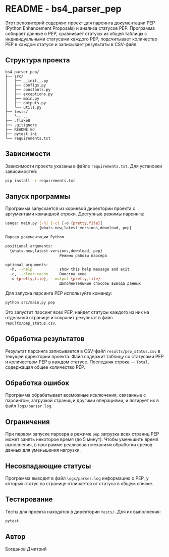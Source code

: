 # README - bs4_parser_pep

Этот репозиторий содержит проект для парсинга документации PEP (Python Enhancement Proposals) и анализа статусов PEP. Программа собирает данные о PEP, сравнивает статусы из общей таблицы с индивидуальными статусами каждого PEP, подсчитывает количество PEP в каждом статусе и записывает результаты в CSV-файл.

## Структура проекта

```
bs4_parser_pep/
├── src/
│   ├── __init__.py
│   ├── configs.py
│   ├── constants.py
│   ├── exceptions.py
│   ├── main.py
│   ├── outputs.py
│   └── utils.py
├── tests/
│   └── ...
├── .flake8
├── .gitignore
├── README.md
├── pytest.ini
└── requirements.txt
```

## Зависимости

Зависимости проекта указаны в файле `requirements.txt`. Для установки зависимостей:

```bash
pip install -r requirements.txt
```

## Запуск программы

Программа запускается из корневой директории проекта с аргументами командной строки. Доступные режимы парсинга:

```bash
usage: main.py [-h] [-c] [-o {pretty,file}]
               {whats-new,latest-versions,download, pep}

Парсер документации Python

positional arguments:
  {whats-new,latest-versions,download, pep}
                        Режимы работы парсера

optional arguments:
  -h, --help            show this help message and exit
  -c, --clear-cache     Очистка кеша
  -o {pretty,file}, --output {pretty,file}
                        Дополнительные способы вывода данных 
```

Для запуска парсинга PEP используйте команду:

```bash
python src/main.py pep
```

Это запустит парсинг всех PEP, найдет статусы каждого из них на отдельной странице и сохранит результат в файл `results/pep_status.csv`.

## Обработка результатов

Результат парсинга записывается в CSV-файл `results/pep_status.csv` в текущей директории проекта.  Файл содержит таблицу со статусами PEP и количеством PEP в каждом статусе. Последняя строка — `Total`, содержащая общее количество PEP.

## Обработка ошибок

Программа обрабатывает возможные исключения, связанные с парсингом, загрузкой страниц и другими операциями, и логирует их в файл `logs/parser.log`.

## Ограничения

При первом запуске парсера в режиме `pep` загрузка всех страниц PEP может занять некоторое время (до 5 минут). Чтобы уменьшить время выполнения, в программе реализован механизм обработки срезов данных для уменьшения нагрузки.

## Несовпадающие статусы

Программа выводит в файл `logs/parser.log` информацию о PEP, у которых статус на странице отличается от статуса в общем списке.

## Тестирование

Тесты для проекта находятся в директории `tests/`. Для их выполнения:

```bash
pytest
```


## Автор

Богданов Дмитрий



